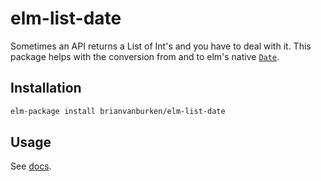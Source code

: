 # elm-list-date

Sometimes an API returns a List of Int's and you have to deal with it. This
package helps with the conversion from and to elm's native [`Date`](http://package.elm-lang.org/packages/elm-lang/core/latest/Date).

## Installation

```bash
elm-package install brianvanburken/elm-list-date
```

## Usage

See [docs](http://package.elm-lang.org/packages/brianvanburken/elm-list-date/latest/ListDate).
